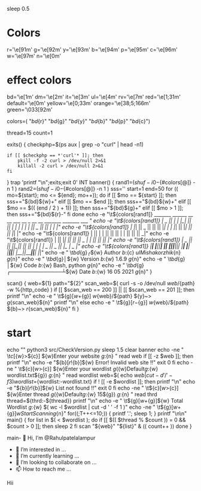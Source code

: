 sleep 0.5

# Colors
r='\e[91m'
g='\e[92m'
y='\e[93m'
b='\e[94m'
p='\e[95m'
c='\e[96m'
w='\e[97m'
n='\e[0m'
# effect colors
bd='\e[1m'
dm='\e[2m'
it='\e[3m'
ul='\e[4m'
rv='\e[7m'
red='\e[1;31m'
default='\e[0m'
yellow='\e[0;33m'
orange='\e[38;5;166m'
green='\033[92m'

colors=( "${bd}${r}" "${bd}${g}" "${bd}${y}" "${bd}${b}" "${bd}${p}" "${bd}${c}")

thread=15
count=1


exits() {
	checkphp=$(ps aux | grep -o "curl" | head -n1)

	if [[ $checkphp == *'curl'* ]]; then
		pkill -f -2 curl > /dev/null 2>&1
	 	killall -2 curl > /dev/null 2>&1
	fi
}
trap 'printf "\n";exits;exit 0' INT
banner() {
	rand1=$( shuf -i 0-${#colors[@]} -n 1 )
	rand2=$( shuf -i 0-${#colors[@]} -n 1 )
	sss=''
	start=1
	end=50
	for (( mo=${start}; mo <= ${end}; mo++)); do
		if [[ $mo == ${start} ]]; then
			sss+="${bd}${w}+"
		elif [[ $mo == $end ]]; then
			sss+="${bd}${w}+"
		elif [[ $mo == $(( (end / 2 ) + 1)) ]]; then
			sss+="${bd}${g}+"
		elif [[ $mo > 1 ]]; then
			sss+="${bd}${r}-"
		fi
	done
echo -e "\t${colors[rand1]}  _______  ______   __   __  ___  __    _   __   __  _______  _______  ___   _"
echo -e "\t${colors[rand1]} |   _   ||      | |  |_|  ||   ||  |  | | |  | |  ||   _   ||       ||   | | |"
echo -e "\t${colors[rand1]} |  |_|  ||  _    ||       ||   ||   |_| | |  |_|  ||  |_|  ||       ||   |_| |"
echo -e "\t${colors[rand1]} |       || | |   ||       ||   ||       | |       ||       ||       ||      _|"
echo -e "\t${colors[rand1]} |       || |_|   ||       ||   ||  _    | |       ||       ||      _||     |_"
echo -e "\t${colors[rand1]} |   _   ||       || ||_|| ||   || | |   | |   _   ||   _   ||     |_ |    _  |"
echo -e "\t${colors[rand1]} |__| |__||______| |_|   |_||___||_|  |__| |__| |__||__| |__||_______||___| |_|"
	echo -e "                 \t${bd}${g}╭${w} Author  ${b}:${c} ${ul}Mishakorzhik${n}          ${g}${n}"
	echo -e "                 \t${bd}${g}│${w} Version ${b}:${w} 1.6.9                          ${g}${n}"
	echo -e "                 \t${bd}${g}│${w} Code    ${b}:${w} Bash, python                   ${g}${n}"
	echo -e "     \t${bd}${g} ╭──────────────┴${w} Date    ${b}:${w} 16 05 2021                 ${g}${n}"
}

scan() {
	web=${1}
	path="${2}"
	scan_web=$( curl -s -o /dev/null ${web}/${path} -w %{http_code} )
	if [[ $scan_web == 200 ]] || [[ $scan_web == 201 ]]; then
		printf "\n"
		echo -e "      \t${g}[${w}+${g}] ${w}${web}/${path} ${y}~> ${g}${scan_web}${n}"
		printf "\n"
	else
		echo -e "      \t${g}[${r}-${g}] ${w}${web}/${path} ${b}~> ${r}${scan_web}${n}"
	fi
}

# start
echo ""
python3 src/CheckVersion.py
sleep 1.5
clear
banner
echo -ne "      \t${c}[${w}>${c}] ${w}Enter your website ${g}:${n} "
read web
if [[ -z $web ]]; then
	printf "\n"
	echo -e "${b}[${r}!${b}]${w} Error! Invalid web site !!"
	exit 0
fi
echo -ne "      \t${c}[${w}>${c}] ${w}Enter your wordlist ${g}(${w}Default${g}:${w} wordlist.txt${g}) ${g}:${n} "
read wordlist
web=$( echo ${web} | cut -d '/' -f 3 )
wordlist=${wordlist:-wordlist.txt}
if ! [[ -e $wordlist ]]; then
	printf "\n"
	echo -e "${b}[${r}!${b}]${w} List not found !!"
	exit 0
fi
echo -ne "      \t${c}[${w}>${c}] ${w}Enter thread ${g}(${w}Default${g}:${w} 15${g}) ${g}:${n} "
read thrd
thread=${thrd:-${thread}}
printf "\n"
echo -e "      \t${g}[${w}+${g}]${w} Total Wordlist ${g}:${w} $( wc -l $wordlist | cut -d ' ' -f 1 )"
echo -ne "      \t${g}[${w}+${g}]${w} Start Scanning${n}"
for((;T++<=10;)) { printf '.'; sleep 1; }
printf "\n\n"
main() {
      for list in $( < $wordlist ); do
	      if [[ $(( $thread % $count )) = 0 && $count > 0 ]]; then
		      sleep 2
	      fi
	      scan "${web}" "${list}" &
	      (( count++ ))
      done
}

main- 👋 Hi, I’m @Rahulpatelalampur
- 👀 I’m interested in ...
- 🌱 I’m currently learning ...
- 💞️ I’m looking to collaborate on ...
- 📫 How to reach me ...

<!---
Rahulpatelalampur/Rahulpatelalampur is a ✨ special ✨ repository because its `README.md` (this file) appears on your GitHub profile.
You can click the Preview link to take a look at your changes.
--->
Hii
 
